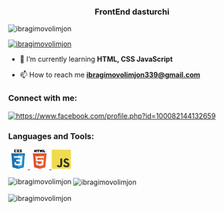 <h3 align="center">FrontEnd dasturchi</h3>

<p align="left"> <img src="https://komarev.com/ghpvc/?username=ibragimovolimjon&label=Profile%20views&color=0e75b6&style=flat" alt="ibragimovolimjon" /> </p>

<p align="left"> <a href="https://github.com/ryo-ma/github-profile-trophy"><img src="https://github-profile-trophy.vercel.app/?username=ibragimovolimjon" alt="ibragimovolimjon" /></a> </p>

- 🌱 I’m currently learning **HTML, CSS JavaScript**

- 📫 How to reach me **ibragimovolimjon339@gmail.com**

<h3 align="left">Connect with me:</h3>
<p align="left">
<a href="https://fb.com/https://www.facebook.com/profile.php?id=100082144132659" target="blank"><img align="center" src="https://raw.githubusercontent.com/rahuldkjain/github-profile-readme-generator/master/src/images/icons/Social/facebook.svg" alt="https://www.facebook.com/profile.php?id=100082144132659" height="30" width="40" /></a>
</p>

<h3 align="left">Languages and Tools:</h3>
<p align="left"> <a href="https://www.w3schools.com/css/" target="_blank" rel="noreferrer"> <img src="https://raw.githubusercontent.com/devicons/devicon/master/icons/css3/css3-original-wordmark.svg" alt="css3" width="40" height="40"/> </a> <a href="https://www.w3.org/html/" target="_blank" rel="noreferrer"> <img src="https://raw.githubusercontent.com/devicons/devicon/master/icons/html5/html5-original-wordmark.svg" alt="html5" width="40" height="40"/> </a> <a href="https://developer.mozilla.org/en-US/docs/Web/JavaScript" target="_blank" rel="noreferrer"> <img src="https://raw.githubusercontent.com/devicons/devicon/master/icons/javascript/javascript-original.svg" alt="javascript" width="40" height="40"/> </a> </p>

<p><img align="left" src="https://github-readme-stats.vercel.app/api/top-langs?username=ibragimovolimjon&show_icons=true&locale=en&layout=compact" alt="ibragimovolimjon" /></p>

<p>&nbsp;<img align="center" src="https://github-readme-stats.vercel.app/api?username=ibragimovolimjon&show_icons=true&locale=en" alt="ibragimovolimjon" /></p>

<p><img align="center" src="https://github-readme-streak-stats.herokuapp.com/?user=ibragimovolimjon&" alt="ibragimovolimjon" /></p>
